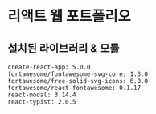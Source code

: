 # 리액트 웹 포트폴리오

## 설치된 라이브러리 & 모듈

    create-react-app: 5.0.0
    fortawesome/fontawesome-svg-core: 1.3.0
    fortawesome/free-solid-svg-icons: 6.0.0
    fortawesome/react-fontawesome: 0.1.17
    react-modal: 3.14.4
    react-typist: 2.0.5
